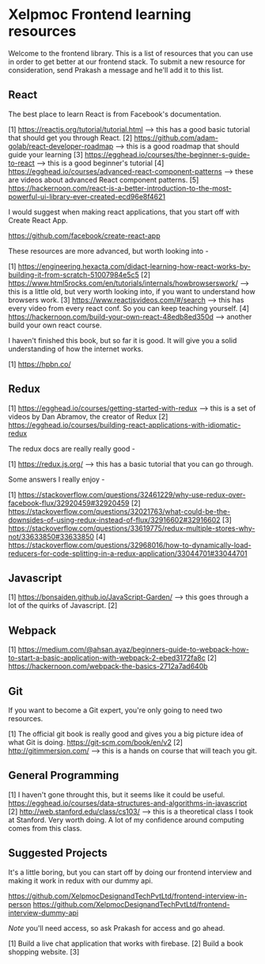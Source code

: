# Xelpmoc Frontend learning resources

Welcome to the frontend library. This is a list of resources that you can use in order to get better at our frontend stack.
To submit a new resource for consideration, send Prakash a message and he'll add it to this list.

## React

The best place to learn React is from Facebook's documentation.

[1] https://reactjs.org/tutorial/tutorial.html --> this has a good basic tutorial that should get you through React.
[2] https://github.com/adam-golab/react-developer-roadmap --> this is a good roadmap that should guide your learning
[3] https://egghead.io/courses/the-beginner-s-guide-to-react --> this is a good beginner's tutorial
[4] https://egghead.io/courses/advanced-react-component-patterns --> these are videos about advanced React component patterns.
[5] https://hackernoon.com/react-js-a-better-introduction-to-the-most-powerful-ui-library-ever-created-ecd96e8f4621

I would suggest when making react applications, that you start off with Create React App.

https://github.com/facebook/create-react-app

These resources are more advanced, but worth looking into -

[1] https://engineering.hexacta.com/didact-learning-how-react-works-by-building-it-from-scratch-51007984e5c5
[2] https://www.html5rocks.com/en/tutorials/internals/howbrowserswork/ --> this is a little old, but very worth looking into, if you want to understand how browsers work.
[3] https://www.reactjsvideos.com/#/search --> this has every video from every react conf. So you can keep teaching yourself.
[4] https://hackernoon.com/build-your-own-react-48edb8ed350d --> another build your own react course.

I haven't finished this book, but so far it is good. It will give you a solid understanding of how the internet works.

[1] https://hpbn.co/

## Redux

[1] https://egghead.io/courses/getting-started-with-redux --> this is a set of videos by Dan Abramov, the creator of Redux
[2] https://egghead.io/courses/building-react-applications-with-idiomatic-redux

The redux docs are really really good -

[1] https://redux.js.org/ --> this has a basic tutorial that you can go through.

Some answers I really enjoy -

[1] https://stackoverflow.com/questions/32461229/why-use-redux-over-facebook-flux/32920459#32920459
[2] https://stackoverflow.com/questions/32021763/what-could-be-the-downsides-of-using-redux-instead-of-flux/32916602#32916602
[3] https://stackoverflow.com/questions/33619775/redux-multiple-stores-why-not/33633850#33633850
[4] https://stackoverflow.com/questions/32968016/how-to-dynamically-load-reducers-for-code-splitting-in-a-redux-application/33044701#33044701

## Javascript

[1] https://bonsaiden.github.io/JavaScript-Garden/ --> this goes through a lot of the quirks of Javascript.
[2]

## Webpack

[1] https://medium.com/@ahsan.ayaz/beginners-guide-to-webpack-how-to-start-a-basic-application-with-webpack-2-ebed3172fa8c
[2] https://hackernoon.com/webpack-the-basics-2712a7ad640b

## Git

If you want to become a Git expert, you're only going to need two resources.

[1] The official git book is really good and gives you a big picture idea of what Git is doing. https://git-scm.com/book/en/v2
[2] http://gitimmersion.com/ --> this is a hands on course that will teach you git.

## General Programming

[1] I haven't gone throught this, but it seems like it could be useful. https://egghead.io/courses/data-structures-and-algorithms-in-javascript
[2] http://web.stanford.edu/class/cs103/ --> this is a theoretical class I took at Stanford. Very worth doing. A lot of my confidence around computing comes from this class.

## Suggested Projects

It's a little boring, but you can start off by doing our frontend interview and making it work in redux with our dummy api.

https://github.com/XelpmocDesignandTechPvtLtd/frontend-interview-in-person
https://github.com/XelpmocDesignandTechPvtLtd/frontend-interview-dummy-api

_Note_ you'll need access, so ask Prakash for access and go ahead.

[1] Build a live chat application that works with firebase.
[2] Build a book shopping website.
[3]
